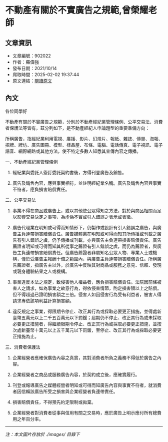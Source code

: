 # 不動產有關於不實廣告之規範,曾榮耀老師

## 文章資訊
- 文章編號：902022
- 作者：蘇偉強
- 發布日期：2021/10/14
- 爬取時間：2025-02-02 19:37:44
- 原文連結：[閱讀原文](https://real-estate.get.com.tw/Columns/detail.aspx?no=902022)

## 內文
各位同學好

不動產有關於不實廣告之規範，分別於不動產經紀業管理條例、公平交易法、消費者保護法等皆有，茲分列如下，是不動產經紀人申論題型的重要準備方向：

所稱廣告，指經紀業利用電視、廣播、影片、幻燈片、報紙、雜誌、傳單、海報、招牌、牌坊、廣告圖冊、模型、樣品屋、布條、電腦、電話傳真、電子視訊、電子語音、網際網路或其他方法，使不特定多數人知悉其宣傳內容之傳播。

一、不動產經紀業管理條例

1. 經紀業與委託人簽訂委託契約書後，方得刊登廣告及銷售。

2. 廣告及銷售內容，應與事實相符，並註明經紀業名稱。廣告及銷售內容與事實不符者，應負損害賠償責任。

二、公平交易法

1. 事業不得在商品或廣告上，或以其他使公眾得知之方法，對於與商品相關而足以影響交易決定之事項，為虛偽不實或引人錯誤之表示或表徵。

2. 廣告代理業在明知或可得而知情形下，仍製作或設計有引人錯誤之廣告，與廣告主負連帶損害賠償責任。廣告媒體業在明知或可得而知其所傳播或刊載之廣告有引人錯誤之虞，仍予傳播或刊載，亦與廣告主負連帶損害賠償責任。廣告薦證者明知或可得而知其所從事之薦證有引人錯誤之虞，而仍為薦證者，與廣告主負連帶損害賠償責任。但廣告薦證者非屬知名公眾人物、專業人士或機構，僅於受廣告主報酬十倍之範圍內，與廣告主負連帶損害賠償責任。所稱廣告薦證者，指廣告主以外，於廣告中反映其對商品或服務之意見、信賴、發現或親身體驗結果之人或機構。

3. 事業違反本法之規定，致侵害他人權益者，應負損害賠償責任。法院因前條被害人之請求，如為事業之故意行為，得依侵害情節，酌定損害額以上之賠償。但不得超過已證明損害額之三倍。侵害人如因侵害行為受有利益者，被害人得請求專依該項利益計算損害額。

4. 違反規定之事業，得限期令停止、改正其行為或採取必要更正措施，並得處新臺幣五萬元以上二千五百萬元以下罰鍰；屆期仍不停止、改正其行為或未採取必要更正措施者，得繼續限期令停止、改正其行為或採取必要更正措施，並按次處新臺幣十萬元以上五千萬元以下罰鍰，至停止、改正其行為或採取必要更正措施為止。

三、消費者保護法

1. 企業經營者應確保廣告內容之真實，其對消費者所負之義務不得低於廣告之內容。

2. 企業經營者之商品或服務廣告內容，於契約成立後，應確實履行。

3. 刊登或報導廣告之媒體經營者明知或可得而知廣告內容與事實不符者，就消費者因信賴該廣告所受之損害與企業經營者負連帶責任。

4. 損害賠償責任，不得預先約定限制或拋棄。

5. 企業經營者對消費者從事與信用有關之交易時，應於廣告上明示應付所有總費用之年百分率。

---
*注：本文圖片存放於 ./images/ 目錄下*
